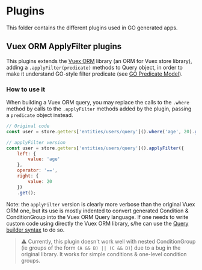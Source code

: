 # Plugins

This folder contains the different plugins used in GO generated apps.

## Vuex ORM ApplyFilter plugins

This plugins extends the [Vuex ORM](https://vuex-orm.github.io/vuex-orm) library (an ORM for Vuex store library), adding a `.applyFilter(predicate)` methods to Query object, in order to make it understand GO-style filter predicate (see [GO Predicate Model](../libs/GOPredicateModel.md)).

### How to use it

When building a Vuex ORM query, you may replace the calls to the `.where` method by calls to the `.applyFilter` methods added by the plugin, passing a `predicate` object instead.

```javascript
// Original code
const user = store.getters['entities/users/query']().where('age', 20).get()

// applyFilter version
const user = store.getters['entities/users/query']().applyFilter({
    left: {
        value: 'age'
    },
    operator: '==',
    right: {
        value: 20
    })
    .get();
```

Note: the `applyFilter` version is clearly more verbose than the original Vuex ORM one, but its use is mostly indented to convert generated Condition & ConditionGroup into the Vuex ORM Query language. If one needs to write custom code using directly the Vuex ORM library, s/he can use the [Query builder syntax](https://vuex-orm.github.io/vuex-orm/guide/store/retrieving-data.html#query-builder) to do so.

> ⚠️ Currently, this plugin doesn't work well with nested ConditionGroup (ie groups of the form `(A && B) || (C && D)`) due to a bug in the original library. It works for simple conditions & one-level condition groups.

